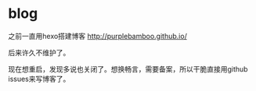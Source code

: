 # blog

之前一直用hexo搭建博客 http://purplebamboo.github.io/

后来许久不维护了。

现在想重启，发现多说也关闭了。想换畅言，需要备案，所以干脆直接用github issues来写博客了。

